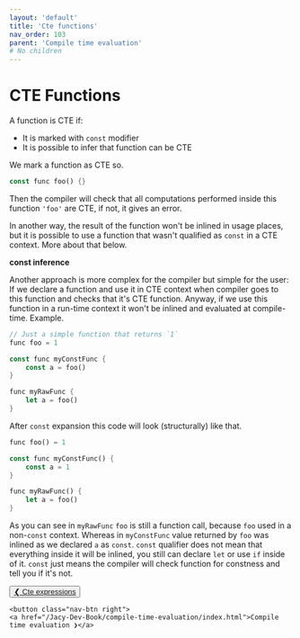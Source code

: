 ```yaml
---
layout: 'default'
title: 'Cte functions'
nav_order: 103
parent: 'Compile time evaluation'
# No children
---
```


# CTE Functions

A function is CTE if:

* It is marked with `const` modifier
* It is possible to infer that function can be CTE

We mark a function as CTE so.

```rust
const func foo() {}
```

Then the compiler will check that all computations performed inside this function `'foo'` are CTE, if not, it gives an
error.

In another way, the result of the function won't be inlined in usage places, but it is possible to use a function that
wasn't qualified as `const` in a CTE context. More about that below.

**const inference**

Another approach is more complex for the compiler but simple for the user: If we declare a function and use it in CTE
context when compiler goes to this function and checks that it's CTE function. Anyway, if we use this function in a
run-time context it won't be inlined and evaluated at compile-time. Example.

```rust
// Just a simple function that returns `1`
func foo = 1

const func myConstFunc {
    const a = foo()
}

func myRawFunc {
    let a = foo()
}
```

After `const` expansion this code will look (structurally) like that.

```rust
func foo() = 1

const func myConstFunc() {
    const a = 1
}

func myRawFunc() {
    let a = foo()
}
```

As you can see in `myRawFunc` `foo` is still a function call, because `foo` used in a non-`const` context. Whereas in
`myConstFunc` value returned by `foo` was inlined as we declared `a` as `const`. `const` qualifier does not mean that
everything inside it will be inlined, you still can declare `let` or use `if` inside of it. `const` just means the
compiler will check function for constness and tell you if it's not.
<div class="nav-btn-block">
    <button class="nav-btn left">
    <a href="/Jacy-Dev-Book/compile-time-evaluation/cte-expressions.html">❮ Cte expressions</a>
</button>

    <button class="nav-btn right">
    <a href="/Jacy-Dev-Book/compile-time-evaluation/index.html">Compile time evaluation ❯</a>
</button>

</div>

